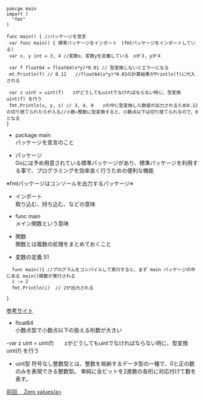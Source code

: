 ```
pakcge main
import (
  "fmt"
)

func main() { //パッケージを宣言
 var func main() { 標準パッケージをインポート　(fmtパッケージをインポートしている)
 var x, y int = 3, 4 //変数x、変数yを定義している　xが３、yが４
	
 var f float64 = float64(x*y)*0.01 // 型変換しないとエラーになる　　
 mt.Println(f) // 0.12　　//float64(x*y)*0.01の計算結果がPrintln(f)に代入される
	
 var z uint = uint(f)　　zがどうしてもuintでなければならない時に、型変換 uint(f) を行う
 fmt.Println(x, y, z) // 3, 4, 0　　zの中に型変換した数値が出力されるため0.12の切り捨てられた０が入る//小数→整数に型変換すると、小数点以下は切り捨てられるので、0となる
}

```

- package main<br>
 パッケージを宣言のこと<br>
 
- パッケージ<br>
 Goには予め用意されている標準パッケージがあり、標準パッケージを利用する事で、プログラミングを効率良く行うための便利な機能<br>
 
 ※fmtパッケージはコンソールを出力するパッケージ※<br>
  
- インポート　<br>
取り込む、持ち込む、などの意味<br>

- func main<br>
 メイン関数という意味<br>

- 関数<br>
関数とは複数の処理をまとめておくこと<br>

- 変数の定義
51
```
  func main(){ //プログラムをコンパイルして実行すると、まず main パッケージの中にある main()関数が実行される
  i := 2
  fmt.Println(i)  // 2が出力される

}
```
<a href="https://y-hiroyuki.xyz/go/variable/what-is-variable">参考サイト</a>

- float64<br>
小数点型で小数点以下の扱える桁数が大きい<br>

-var z uint = uint(f)　　zがどうしてもuintでなければならない時に、型変換 uint(f) を行う<br>

- uint型
符号なし整数型とは、整数を格納するデータ型の一種で、0と正の数のみを表現できる整数型。 単純に全ビットを2進数の各桁に対応付けて数を表す。


<a href="https://github.com/morimotoyuuki111/Go2/blob/main/Zero%20values.md">前回　 Zero values/a>
